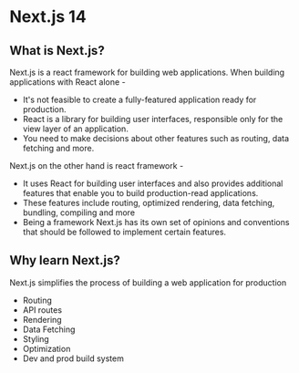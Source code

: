 # Next.js 14

## What is Next.js?

Next.js is a react framework for building web applications.
When building applications with React alone -

- It's not feasible to create a fully-featured application ready for production.
- React is a library for building user interfaces, responsible only for the view layer of an application.
- You need to make decisions about other features such as routing, data fetching and more.

Next.js on the other hand is react framework -

- It uses React for building user interfaces and also provides additional features that enable you to build production-read applications.
- These features include routing, optimized rendering, data fetching, bundling, compiling and more
- Being a framework Next.js has its own set of opinions and conventions that should be followed to implement certain features.

## Why learn Next.js?

Next.js simplifies the process of building a web application for production

- Routing
- API routes
- Rendering
- Data Fetching
- Styling
- Optimization
- Dev and prod build system
